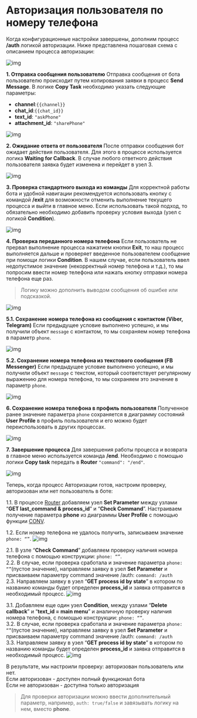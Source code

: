# Авторизация пользователя по номеру телефона

Когда конфигурационные настройки завершены, дополним процесс **/auth** логикой авторизации. Ниже представлена пошаговая схема с описанием процесса авторизации:

![img](img/auth_logic.png)

  

**1. Отправка сообщения пользователю**
Отправка сообщения от бота пользователю происходит путем копирования заявки в процесс **Send Message**. В логике **Copy Task** необходимо указать следующие параметры:

-   **channel**:```{{channel}}```
-   **chat_id**:```{{chat_id}}```
-   **text_id**: `"askPhone"` 
-   **attachment_id**: `"sharePhone"`

![img](img/auth_1.png)
    
**2. Ожидание ответа от пользователя**
После отправки сообщения бот ожидает действия пользователя. Для этого в процессе используется логика **Waiting for Callback**. В случае любого ответного действия пользователя заявка будет изменена и перейдет в узел 3.

![img](img/auth_2.png)

**3. Проверка стандартного выхода из команды**
Для корректной работы бота и удобной навигации рекомендуется использовать кнопку с командой **/exit** для возможности отменить выполнение текущего процесса и выйти в главное меню. Если использовать такой подход, то обязательно необходимо добавить проверку условия выхода (узел с логикой **Condition**).

![img](img/auth_3.png)
  

**4. Проверка переданного номера телефона**
Если пользователь не прервал выполнение процесса нажатием кнопки **Exit**, то наш процесс выполняется дальше и проверяет введенное пользователем сообщение при помощи логики **Condition**. В нашем случае, если пользователь ввел недопустимое значение (некорректный номер телефона и т.д.), то мы попросим ввести номер телефона или нажать кнопку отправки номера телефона еще раз. 
>Логику можно дополнить выводом сообщения об ошибке или подсказкой.

![img](img/auth_4.png)
  

**5.1. Сохранение номера телефона из сообщения с контактом (Viber, Telegram)**
Если предыдущее условие выполнено успешно, и мы получили объект `message` с контактом, то мы сохраняем номер телефона в параметр `phone`.

![img](img/auth_51.png)
  

**5.2. Сохранение номера телефона из текстового сообщения (FB Messenger)**
Если предыдущее условие выполнено успешно, и мы получили объект `message` с текстом, который соответствует регулярному выражению для номера телефона, то мы сохраняем это значение в параметр `phone`.

![img](img/auth_52.png)
  

**6. Сохранение номера телефона в профиль пользователя**
Полученное ранее значение параметра `phone` сохраняется в диаграмму состояний **User Profile** в профиль пользователя и его можно будет переиспользовать в других процессах.

![img](img/auth_6.png)
  

**7. Завершение процесса**
Для завершения работы процесса и возврата в главное меню используется команда **/end**. Необходимо с помощью логики **Copy task** передать в **Router**  `"command": "/end"`.

![img](img/auth_7_1.png)


Теперь, когда процесс Авторизации готов, настроим проверку, авторизован или нет пользователь в боте:  
  

1.1. В процессе [Router](https://doc.corezoid.com/ru/bot-platform/v2/objects-description.html) добавляем узел **Set Parameter** между узлами “**GET last_command & process_id**” и “**Check Command**”. Настраиваем получение параметра **phone** из диаграммы **User Profile** с помощью функции [CONV](https://doc.corezoid.com/ru/interface/functions/getParamFromApp.html).

1.2. Если номер телефона не удалось получить, записываем значение `phone: “”`.
![img](img/auth_router_1.png)

  

2.1. В узле “**Check Command**” добавляем проверку наличия номера телефона с помощью конструкции: `phone: “”`.  
2.2. В случае, если проверка сработала и значение параметра `phone: “”`(пустое значение), направляем заявку в узел **Set Parameter** и присваиваем параметру command значение /auth: `command: /auth`  
2.3. Направляем заявку в узел “**GET process id by state**” в котором по названию команды будет определен **process_id** и заявка отправится в необходимый процесс.
![img](img/auth_router_2.png)
  
  
  
  

3.1. Добавляем еще один узел **Condition**, между узлами “**Delete callback**” и “**text_id = main menu**” и аналичную проверку наличия номера телефона, с помощью конструкции: `phone: “”`.  
3.2. В случае, если проверка сработала и значение параметра `phone: “”`(пустое значение), направляем заявку в узел **Set Parameter** и присваиваем параметру command значение /auth: `command: /auth`  
3.3. Направляем заявку в узел “**GET process id by state**” в котором по названию команды будет определен **process_id** и заявка отправится в необходимый процесс.
![img](img/auth_router_3.png)
  
  
В результате, мы настроили проверку: авторизован пользователь или нет.  
Если авторизован - доступен полный функционал бота  
Если не авторизован - доступна только авторизация  
  
> Для проверки авторизации можно ввести дополнительный параметр, например, `auth: true/false` и завязывать логику на нем, вместо **phone**.